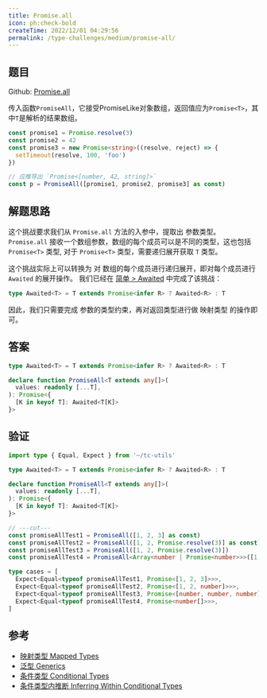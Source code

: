 ```yaml
---
title: Promise.all
icon: ph:check-bold
createTime: 2022/12/01 04:29:56
permalink: /type-challenges/medium/promise-all/
---
```


## 题目

Github: [Promise.all](https://github.com/type-challenges/type-challenges/blob/main/questions/00020-medium-promise-all/)

传入函数`PromiseAll`，它接受PromiseLike对象数组，返回值应为`Promise<T>`，其中`T`是解析的结果数组。

```ts
const promise1 = Promise.resolve(3)
const promise2 = 42
const promise3 = new Promise<string>((resolve, reject) => {
  setTimeout(resolve, 100, 'foo')
})

// 应推导出 `Promise<[number, 42, string]>`
const p = PromiseAll([promise1, promise2, promise3] as const)
```

## 解题思路

这个挑战要求我们从 `Promise.all` 方法的入参中，提取出 参数类型。
`Promise.all` 接收一个数组参数，数组的每个成员可以是不同的类型，这也包括 `Promise<T>` 类型,
对于 `Promise<T>` 类型，需要递归展开获取 `T` 类型。

这个挑战实际上可以转换为 对 数组的每个成员进行递归展开，即对每个成员进行 `Awaited` 的展开操作。
我们已经在 [简单 > Awaited](../简单/189.awaited.md) 中完成了该挑战：

```ts
type Awaited<T> = T extends Promise<infer R> ? Awaited<R> : T
```

因此，我们只需要完成 参数的类型约束，再对返回类型进行做 映射类型 的操作即可。

## 答案

```ts
type Awaited<T> = T extends Promise<infer R> ? Awaited<R> : T

declare function PromiseAll<T extends any[]>(
  values: readonly [...T],
): Promise<{
  [K in keyof T]: Awaited<T[K]>
}>
```

## 验证

```ts twoslash
import type { Equal, Expect } from '~/tc-utils'

type Awaited<T> = T extends Promise<infer R> ? Awaited<R> : T

declare function PromiseAll<T extends any[]>(
  values: readonly [...T],
): Promise<{
  [K in keyof T]: Awaited<T[K]>
}>

// ---cut---
const promiseAllTest1 = PromiseAll([1, 2, 3] as const)
const promiseAllTest2 = PromiseAll([1, 2, Promise.resolve(3)] as const)
const promiseAllTest3 = PromiseAll([1, 2, Promise.resolve(3)])
const promiseAllTest4 = PromiseAll<Array<number | Promise<number>>>([1, 2, 3])

type cases = [
  Expect<Equal<typeof promiseAllTest1, Promise<[1, 2, 3]>>>,
  Expect<Equal<typeof promiseAllTest2, Promise<[1, 2, number]>>>,
  Expect<Equal<typeof promiseAllTest3, Promise<[number, number, number]>>>,
  Expect<Equal<typeof promiseAllTest4, Promise<number[]>>>,
]
```

## 参考

- [映射类型 Mapped Types](https://www.typescriptlang.org/docs/handbook/2/mapped-types.html)
- [泛型 Generics](https://www.typescriptlang.org/docs/handbook/2/generics.html)
- [条件类型 Conditional Types](https://www.typescriptlang.org/docs/handbook/2/conditional-types.html)
- [条件类型内推断 Inferring Within Conditional Types](https://www.typescriptlang.org/docs/handbook/2/conditional-types.html#inferring-within-conditional-types)
